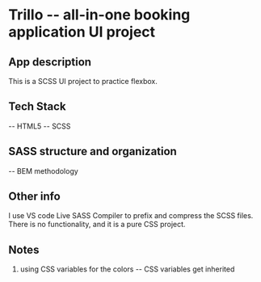 # Trillo -- all-in-one booking application UI project

## App description

This is a SCSS UI project to practice flexbox.

## Tech Stack

-- HTML5
-- SCSS

## SASS structure and organization

-- BEM methodology

## Other info

I use VS code Live SASS Compiler to prefix and compress the SCSS files.
There is no functionality, and it is a pure CSS project.

## Notes

1. using CSS variables for the colors
   -- CSS variables get inherited
